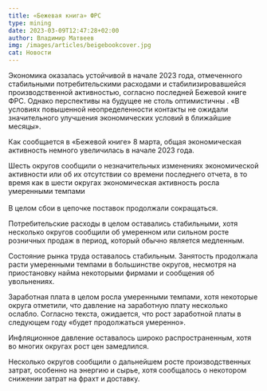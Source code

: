 ```yaml
---
title: «Бежевая книга» ФРС
type: mining
date: 2023-03-09T12:47:28+02:00
author: Владимир Матвеев
img: /images/articles/beigebookcover.jpg
cat: Новости
---
```

Экономика оказалась устойчивой в начале 2023 года, отмеченного стабильными потребительскими расходами и стабилизировавшейся производственной активностью, согласно последней Бежевой книге ФРС. Однако перспективы на будущее не столь оптимистичны . «В условиях повышенной неопределенности контакты не ожидали значительного улучшения экономических условий в ближайшие месяцы».

Как сообщается в «Бежевой книге» 8 марта, общая экономическая активность немного увеличилась в начале 2023 года. 

Шесть округов сообщили о незначительных изменениях экономической активности или об их отсутствии со времени последнего отчета, в то время как в шести округах экономическая активность росла умеренными темпами \
\
В целом сбои в цепочке поставок продолжали сокращаться. 

Потребительские расходы в целом оставались стабильными, хотя несколько округов сообщили об умеренном или сильном росте розничных продаж в период, который обычно является медленным. 

Состояние рынка труда оставалось стабильным. Занятость продолжала расти умеренными темпами в большинстве округов, несмотря на приостановку найма некоторыми фирмами и сообщения об увольнениях.

Заработная плата в целом росла умеренными темпами, хотя некоторые округа отметили, что давление на заработную плату несколько ослабло. Согласно текста, ожидается, что рост заработной платы в следующем году «будет продолжаться умеренно».

Инфляционное давление оставалось широко распространенным, хотя во многих округах рост цен замедлился. 

Несколько округов сообщили о дальнейшем росте производственных затрат, особенно на энергию и сырье, хотя сообщалось о некотором снижении затрат на фрахт и доставку.